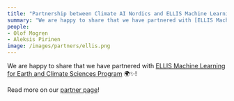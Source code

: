 ```yaml
---
title: "Partnership between Climate AI Nordics and ELLIS Machine Learning for Earth and Climate Sciences Program"
summary: "We are happy to share that we have partnered with [ELLIS Machine Learning for Earth and Climate Sciences Program](https://ellis.eu/programs/machine-learning-for-earth-and-climate-sciences) 🌍✨!"
people:
- Olof Mogren
- Aleksis Pirinen
image: /images/partners/ellis.png
---
```


We are happy to share that we have partnered with [ELLIS Machine Learning for Earth and Climate Sciences Program](https://ellis.eu/programs/machine-learning-for-earth-and-climate-sciences) 🌍✨!

Read more on our [partner page](https://climateainordics.com/partners/)!
